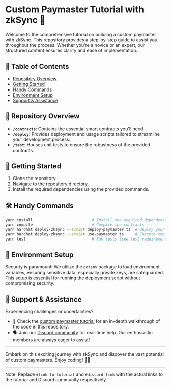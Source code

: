 

# Custom Paymaster Tutorial with zkSync 🚀

Welcome to the comprehensive tutorial on building a custom paymaster with zkSync. This repository provides a step-by-step guide to assist you throughout the process. Whether you're a novice or an expert, our structured content ensures clarity and ease of implementation.

## 🌌 Table of Contents

- [Repository Overview](#repository-overview)
- [Getting Started](#getting-started)
- [Handy Commands](#handy-commands)
- [Environment Setup](#environment-setup)
- [Support & Assistance](#support--assistance)

## 📂 Repository Overview

- **`/contracts`**: Contains the essential smart contracts you'll need.
- **`/deploy`**: Provides deployment and usage scripts tailored to streamline your development process.
- **`/test`**: Houses unit tests to ensure the robustness of the provided contracts.

## 🚀 Getting Started

1. Clone the repository.
2. Navigate to the repository directory.
3. Install the required dependencies using the provided commands.

## 🛠️ Handy Commands

```bash
yarn install                          # Install the required dependencies
yarn compile                          # Compile the contracts
yarn hardhat deploy-zksync --script deploy-paymaster.ts  # Deploy your contracts
yarn hardhat deploy-zksync --script use-paymaster.ts     # Execute the use-paymaster script
yarn test                             # Run tests (see test requirements below)
```

## 🌳 Environment Setup

Security is paramount! We utilize the `dotenv` package to load environment variables, ensuring sensitive data, especially private keys, are safeguarded. This setup is essential for running the deployment script without compromising security.

## 🌟 Support & Assistance

Experiencing challenges or uncertainties?

- 📖 Check the [custom paymaster tutorial](#link-to-tutorial) for an in-depth walkthrough of the code in this repository.
- 🗣️ Join our [Discord community](#discord-link) for real-time help. Our enthusiastic members are always eager to assist!

---

Embark on this exciting journey with zkSync and discover the vast potential of custom paymasters. Enjoy coding! 🌌🚀

---

Note: Replace `#link-to-tutorial` and `#discord-link` with the actual links to the tutorial and Discord community respectively.
